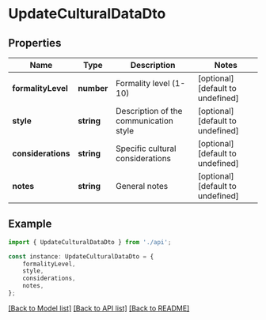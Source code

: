 # UpdateCulturalDataDto


## Properties

Name | Type | Description | Notes
------------ | ------------- | ------------- | -------------
**formalityLevel** | **number** | Formality level (1-10) | [optional] [default to undefined]
**style** | **string** | Description of the communication style | [optional] [default to undefined]
**considerations** | **string** | Specific cultural considerations | [optional] [default to undefined]
**notes** | **string** | General notes | [optional] [default to undefined]

## Example

```typescript
import { UpdateCulturalDataDto } from './api';

const instance: UpdateCulturalDataDto = {
    formalityLevel,
    style,
    considerations,
    notes,
};
```

[[Back to Model list]](../README.md#documentation-for-models) [[Back to API list]](../README.md#documentation-for-api-endpoints) [[Back to README]](../README.md)
